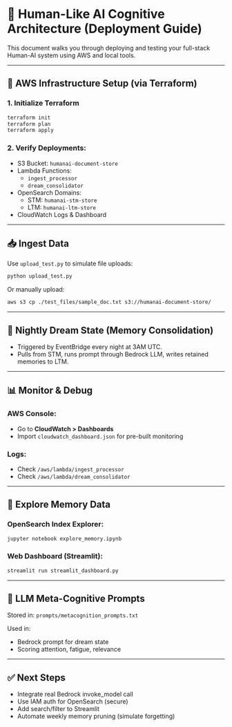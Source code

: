 
# 🧠 Human-Like AI Cognitive Architecture (Deployment Guide)

This document walks you through deploying and testing your full-stack Human-AI system using AWS and local tools.

---

## 🔧 AWS Infrastructure Setup (via Terraform)

### 1. Initialize Terraform
```bash
terraform init
terraform plan
terraform apply
```

### 2. Verify Deployments:
- S3 Bucket: `humanai-document-store`
- Lambda Functions:
  - `ingest_processor`
  - `dream_consolidator`
- OpenSearch Domains:
  - STM: `humanai-stm-store`
  - LTM: `humanai-ltm-store`
- CloudWatch Logs & Dashboard

---

## 📥 Ingest Data

Use `upload_test.py` to simulate file uploads:
```bash
python upload_test.py
```

Or manually upload:
```bash
aws s3 cp ./test_files/sample_doc.txt s3://humanai-document-store/
```

---

## 🌙 Nightly Dream State (Memory Consolidation)

- Triggered by EventBridge every night at 3AM UTC.
- Pulls from STM, runs prompt through Bedrock LLM, writes retained memories to LTM.

---

## 📊 Monitor & Debug

### AWS Console:
- Go to **CloudWatch > Dashboards**
- Import `cloudwatch_dashboard.json` for pre-built monitoring

### Logs:
- Check `/aws/lambda/ingest_processor`
- Check `/aws/lambda/dream_consolidator`

---

## 🧠 Explore Memory Data

### OpenSearch Index Explorer:
```bash
jupyter notebook explore_memory.ipynb
```

### Web Dashboard (Streamlit):
```bash
streamlit run streamlit_dashboard.py
```

---

## 📜 LLM Meta-Cognitive Prompts

Stored in: `prompts/metacognition_prompts.txt`

Used in:
- Bedrock prompt for dream state
- Scoring attention, fatigue, relevance

---

## ✅ Next Steps
- Integrate real Bedrock invoke_model call
- Use IAM auth for OpenSearch (secure)
- Add search/filter to Streamlit
- Automate weekly memory pruning (simulate forgetting)
